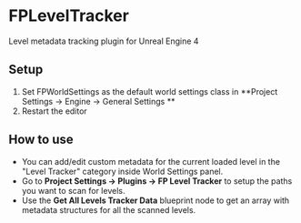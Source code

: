 # FPLevelTracker
Level metadata tracking plugin for Unreal Engine 4

## Setup

1. Set FPWorldSettings as the default world settings class in **Project Settings -> Engine -> General Settings **
2. Restart the editor

## How to use

* You can add/edit custom metadata for the current loaded level in the "Level Tracker" category inside World Settings panel.
* Go to **Project Settings -> Plugins -> FP Level Tracker** to setup the paths you want to scan for levels.
* Use the **Get All Levels Tracker Data** blueprint node to get an array with metadata structures for all the scanned levels.
